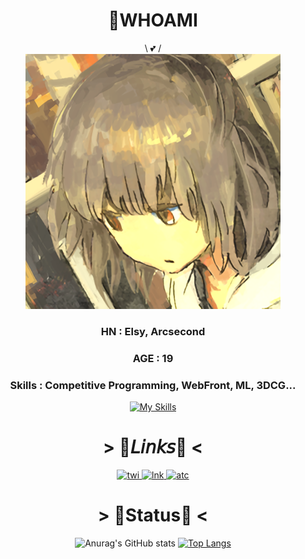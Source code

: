 <div align = "center">
  
  # 🍡WHOAMI 
  \ 💕 / <br> 
  ![icon](https://raw.githubusercontent.com/elsy0111/elsy0111/main/ico.png)
  
  
  ### HN : Elsy, Arcsecond
  ### AGE : 19
  ### Skills : Competitive Programming, WebFront, ML, 3DCG...
  [![My Skills](https://skillicons.dev/icons?i=python,cpp,html,css,vue,tensorflow,arch,neovim,blender,linkedin)](https://skillicons.dev)

  # > 📑𝘓𝘪𝘯𝘬𝘴📑 <

  <a href="https://twitter.com/arcsec_std">
    <img src="https://img.icons8.com/?size=100&id=68193&format=png&color=000000" alt="twi" width="100">
  </a>
  <a href="https://www.linkedin.com/in/kengo-saito-249008313/">
    <img src="https://img.icons8.com/?size=100&id=GIpl4LX6E2xe&format=png&color=000000" alt="lnk" width="100">
  </a>
 <a href="https://atcoder.jp/users/Arcsecond">
  <img src="https://img.atcoder.jp/logo/atcoder/logo_white.png" alt="atc" width="100">
</a>

  # > 🥐Status🥐 <

  ![Anurag's GitHub stats](https://github-readme-stats.vercel.app/api?username=elsy0111&show_icons=true&hide=contribs&theme=radical)
  [![Top Langs](https://github-readme-stats.vercel.app/api/top-langs/?username=elsy0111&layout=compact&theme=radical)](https://github.com/anuraghazra/github-readme-stats)
</div>
